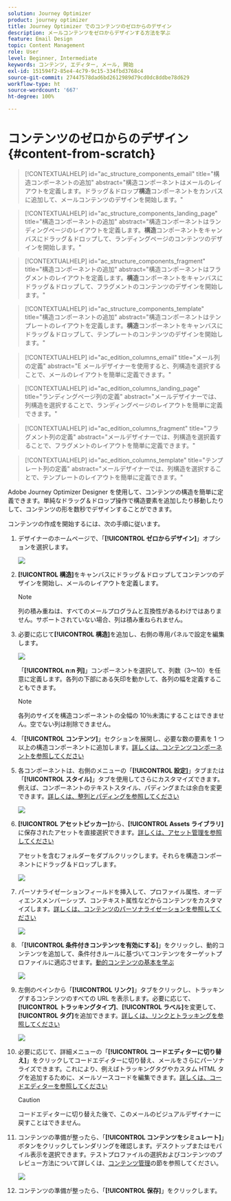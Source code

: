 ```yaml
---
solution: Journey Optimizer
product: journey optimizer
title: Journey Optimizer でのコンテンツのゼロからのデザイン
description: メールコンテンツをゼロからデザインする方法を学ぶ
feature: Email Design
topic: Content Management
role: User
level: Beginner, Intermediate
keywords: コンテンツ, エディター, メール, 開始
exl-id: 151594f2-85e4-4c79-9c15-334fbd3768c4
source-git-commit: 27447578dad6bd2612989d79cd0dc8ddbe78d629
workflow-type: ht
source-wordcount: '667'
ht-degree: 100%

---
```


# コンテンツのゼロからのデザイン {#content-from-scratch}

>[!CONTEXTUALHELP]
>id="ac_structure_components_email"
>title="構造コンポーネントの追加"
>abstract="構造コンポーネントはメールのレイアウトを定義します。ドラッグ＆ドロップ&#x200B;**構造**&#x200B;コンポーネントをカンバスに追加して、メールコンテンツのデザインを開始します。"

>[!CONTEXTUALHELP]
>id="ac_structure_components_landing_page"
>title="構造コンポーネントの追加"
>abstract="構造コンポーネントはランディングページのレイアウトを定義します。**構造**&#x200B;コンポーネントをキャンバスにドラッグ＆ドロップして、ランディングページのコンテンツのデザインを開始します。"

>[!CONTEXTUALHELP]
>id="ac_structure_components_fragment"
>title="構造コンポーネントの追加"
>abstract="構造コンポーネントはフラグメントのレイアウトを定義します。**構造**&#x200B;コンポーネントをキャンバスにドラッグ＆ドロップして、フラグメントのコンテンツのデザインを開始します。"

>[!CONTEXTUALHELP]
>id="ac_structure_components_template"
>title="構造コンポーネントの追加"
>abstract="構造コンポーネントはテンプレートのレイアウトを定義します。**構造**&#x200B;コンポーネントをキャンバスにドラッグ＆ドロップして、テンプレートのコンテンツのデザインを開始します。"


>[!CONTEXTUALHELP]
>id="ac_edition_columns_email"
>title="メール列の定義"
>abstract="E メールデザイナーを使用すると、列構造を選択することで、メールのレイアウトを簡単に定義できます。"

>[!CONTEXTUALHELP]
>id="ac_edition_columns_landing_page"
>title="ランディングページ列の定義"
>abstract="メールデザイナーでは、列構造を選択することで、ランディングページのレイアウトを簡単に定義できます。"

>[!CONTEXTUALHELP]
>id="ac_edition_columns_fragment"
>title="フラグメント列の定義"
>abstract="メールデザイナーでは、列構造を選択義することで、フラグメントのレイアウトを簡単に定義できます。"

>[!CONTEXTUALHELP]
>id="ac_edition_columns_template"
>title="テンプレート列の定義"
>abstract="メールデザイナーでは、列構造を選択することで、テンプレートのレイアウトを簡単に定義できます。"


Adobe Journey Optimizer Designer を使用して、コンテンツの構造を簡単に定義できます。単純なドラッグ＆ドロップ操作で構造要素を追加したり移動したりして、コンテンツの形を数秒でデザインすることができます。

コンテンツの作成を開始するには、次の手順に従います。

1. デザイナーのホームページで、「**[!UICONTROL ゼロからデザイン]**」オプションを選択します。

   ![](assets/email_designer.png)

1. **[!UICONTROL 構造]**&#x200B;をキャンバスにドラッグ＆ドロップしてコンテンツのデザインを開始し、メールのレイアウトを定義します。

   >[!NOTE]
   >
   >列の積み重ねは、すべてのメールプログラムと互換性があるわけではありません。サポートされていない場合、列は積み重ねられません。

   <!--Once placed in the email, you cannot move nor remove your components unless there is already a content component or a fragment placed inside. This is not true in AJO - TBC?-->

1. 必要に応じて&#x200B;**[!UICONTROL 構造]**&#x200B;を追加し、右側の専用パネルで設定を編集します。

   ![](assets/email_designer_structure_components.png)

   「**[!UICONTROL n:n 列]**」コンポーネントを選択して、列数（3～10）を任意に定義します。各列の下部にある矢印を動かして、各列の幅を定義することもできます。

   >[!NOTE]
   >
   >各列のサイズを構造コンポーネントの全幅の 10％未満にすることはできません。空でない列は削除できません。

1. 「**[!UICONTROL コンテンツ]**」セクションを展開し、必要な数の要素を 1 つ以上の構造コンポーネントに追加します。[詳しくは、コンテンツコンポーネントを参照してください](content-components.md)

1. 各コンポーネントは、右側のメニューの「**[!UICONTROL 設定]**」タブまたは「**[!UICONTROL スタイル]**」タブを使用してさらにカスタマイズできます。例えば、コンポーネントのテキストスタイル、パディングまたは余白を変更できます。[詳しくは、整列とパディングを参照してください](alignment-and-padding.md)

   ![](assets/email_designer_structure_component.png)

1. **[!UICONTROL アセットピッカー]**&#x200B;から、**[!UICONTROL Assets ライブラリ]**&#x200B;に保存されたアセットを直接選択できます。[詳しくは、アセット管理を参照してください](../content-management/assets-essentials.md)

   アセットを含むフォルダーをダブルクリックします。それらを構造コンポーネントにドラッグ＆ドロップします。

   ![](assets/email_designer_asset_picker.png)

1. パーソナライゼーションフィールドを挿入して、プロファイル属性、オーディエンスメンバーシップ、コンテキスト属性などからコンテンツをカスタマイズします。[詳しくは、コンテンツのパーソナライゼーションを参照してください](../personalization/personalize.md)

   ![](assets/email_designer_personalization.png)

1. 「**[!UICONTROL 条件付きコンテンツを有効にする]**」をクリックし、動的コンテンツを追加して、条件付きルールに基づいてコンテンツをターゲットプロファイルに適応させます。[動的コンテンツの基本を学ぶ](../personalization/get-started-dynamic-content.md)

   ![](assets/email_designer_dynamic-content.png)

1. 左側のペインから「**[!UICONTROL リンク]**」タブをクリックし、トラッキングするコンテンツのすべての URL を表示します。必要に応じて、**[!UICONTROL トラッキングタイプ]**、**[!UICONTROL ラベル]**&#x200B;を変更して、**[!UICONTROL タグ]**&#x200B;を追加できます。[詳しくは、リンクとトラッキングを参照してください](message-tracking.md)

   ![](assets/email_designer_links.png)

1. 必要に応じて、詳細メニューの「**[!UICONTROL コードエディターに切り替え]**」をクリックしてコードエディターに切り替え、メールをさらにパーソナライズできます。これにより、例えばトラッキングタグやカスタム HTML タグを追加するために、メールソースコードを編集できます。[詳しくは、コードエディターを参照してください](code-content.md)

   >[!CAUTION]
   >
   >コードエディターに切り替えた後で、このメールのビジュアルデザイナーに戻すことはできません。

1. コンテンツの準備が整ったら、「**[!UICONTROL コンテンツをシミュレート]**」ボタンをクリックしてレンダリングを確認します。デスクトップまたはモバイル表示を選択できます。テストプロファイルの選択およびコンテンツのプレビュー方法について詳しくは、[コンテンツ管理](../content-management/preview-test.md)の節を参照してください。

   ![](assets/email_designer_simulate_content.png)

1. コンテンツの準備が整ったら、「**[!UICONTROL 保存]**」をクリックします。
